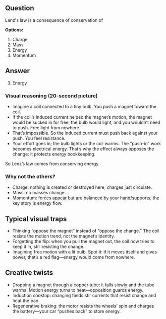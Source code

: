 ## Question
Lenz's law is a consequence of conservation of

**Options:**

1. Charge
2. Mass
3. Energy
4. Momentum

## Answer
3. Energy

### Visual reasoning (20-second picture)
- Imagine a coil connected to a tiny bulb. You push a magnet toward the coil.
- If the coil’s induced current helped the magnet’s motion, the magnet would be sucked in for free, the bulb would light, and you wouldn’t need to push. Free light from nowhere.
- That’s impossible. So the induced current must push back against your push. You feel resistance.
- Your effort goes in; the bulb lights or the coil warms. The “push-in” work becomes electrical energy. That’s why the effect always opposes the change: it protects energy bookkeeping.

So Lenz’s law comes from conserving energy.

### Why not the others?
- Charge: nothing is created or destroyed here; charges just circulate.
- Mass: no masses change.
- Momentum: forces appear but are balanced by your hand/supports; the key story is energy flow.

## Typical visual traps
- Thinking “oppose the magnet” instead of “oppose the change.” The coil resists the motion trend, not the magnet’s identity.
- Forgetting the flip: when you pull the magnet out, the coil now tries to keep it in, still resisting the change.
- Imagining free motion with a lit bulb. Spot it: if it moves itself and gives power, that’s a red flag—energy would come from nowhere.

## Creative twists
- Dropping a magnet through a copper tube: it falls slowly and the tube warms. Motion energy turns to heat—opposition guards energy.
- Induction cooktop: changing fields stir currents that resist change and heat the pan.
- Regenerative braking: the motor resists the wheels’ spin and charges the battery—your car “pushes back” to store energy.